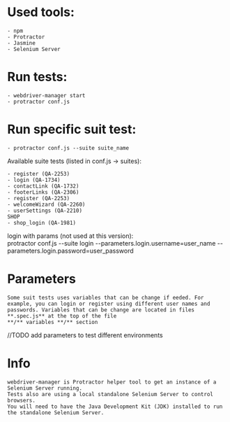 # Used tools:

	- npm
 	- Protractor 
  	- Jasmine
  	- Selenium Server

# Run tests:

	- webdriver-manager start 
	- protractor conf.js

# Run specific suit test:
	
	- protractor conf.js --suite suite_name


Available suite tests (listed in conf.js -> suites):

	- register (QA-2253)
	- login (QA-1734)
	- contactLink (QA-1732)
	- footerLinks (QA-2306)
	- register (QA-2253)
	- welcomeWizard (QA-2260)
	- userSettings (QA-2210)
	SHOP
	- shop_login (QA-1981)

login with params (not used at this version):	
	protractor conf.js --suite login --parameters.login.username=user_name --parameters.login.password=user_password
	
# Parameters
	Some suit tests uses variables that can be change if eeded. For example, you can login or register using different user names and passwords. Variables that can be change are located in files  **.spec.js** at the top of the file
	**/** variables **/** section

//TODO
add parameters to test different environments	

# Info

	webdriver-manager is Protractor helper tool to get an instance of a Selenium Server running. 
	Tests also are using a local standalone Selenium Server to control browsers. 
	You will need to have the Java Development Kit (JDK) installed to run the standalone Selenium Server.
